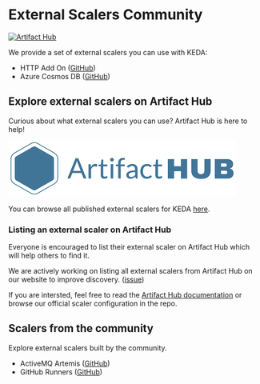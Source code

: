 # External Scalers Community

[![Artifact Hub](https://img.shields.io/endpoint?url=https://artifacthub.io/badge/repository/keda-official-external-scalers)](https://artifacthub.io/packages/search?repo=keda-official-external-scalers)

We provide a set of external scalers you can use with KEDA:

- HTTP Add On ([GitHub](https://github.com/kedacore/http-add-on))
- Azure Cosmos DB ([GitHub](https://github.com/kedacore/external-scaler-azure-cosmos-db))

## Explore external scalers on Artifact Hub

Curious about what external scalers you can use? Artifact Hub is here to help!

![Artifact Hub](./media/artifact-hub.png)

You can browse all published external scalers for KEDA [here](https://artifacthub.io/packages/search?kind=8&sort=relevance&page=1).

### Listing an external scaler on Artifact Hub

Everyone is encouraged to list their external scaler on Artifact Hub which will help others to find it.

We are actively working on listing all external scalers from Artifact Hub on our website to improve discovery. ([issue](https://github.com/kedacore/keda-docs/issues/577))

If you are intersted, feel free to read the [Artifact Hub documentation](https://artifacthub.io/docs/topics/repositories/#keda-scalers-repositories) or browse our official scaler configuration in the repo.

## Scalers from the community

Explore external scalers built by the community.

- ActiveMQ Artemis ([GitHub](https://github.com/balchua/artemis-ext-scaler))
- GitHub Runners ([GitHub](https://github.com/devjoes/github-runner-autoscaler))
